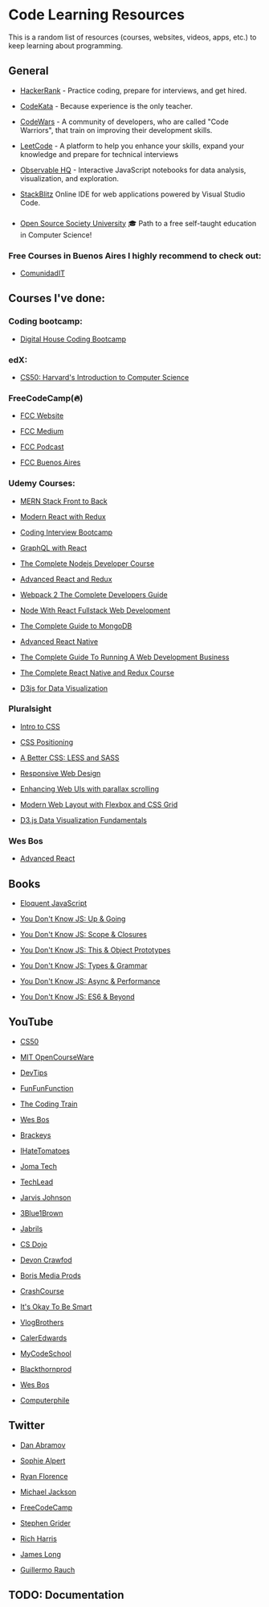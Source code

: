 # Code Learning Resources

This is a random list of resources (courses, websites, videos, apps, etc.) to keep learning about programming.
 
## General 
- [HackerRank](https://www.hackerrank.com) - Practice coding, prepare for interviews, and get hired.

- [CodeKata](http://codekata.com/) - Because experience is the only teacher.

- [CodeWars](https://www.codewars.com/) - A community of developers, who are called "Code Warriors", that train on improving their development skills.

- [LeetCode](https://leetcode.com) - A platform to help you enhance your skills, expand your knowledge and prepare for technical interviews

- [Observable HQ](https://beta.observablehq.com/) - Interactive JavaScript notebooks for data analysis, visualization, and exploration.

- [StackBlitz](https://stackblitz.com/) Online IDE for web applications powered by Visual Studio Code.

### 
- [Open Source Society University](https://github.com/ossu/computer-science) 🎓 Path to a free self-taught education in Computer Science!

### Free Courses in Buenos Aires I highly recommend to check out:
- [ComunidadIT](http://www.comunidadit.org/)

## Courses I've done:
### Coding bootcamp:
- [Digital House Coding Bootcamp](https://www.digitalhouse.com/)

### edX:
- [CS50: Harvard's Introduction to Computer Science](https://www.edx.org/es/course/cs50s-introduction-computer-science-harvardx-cs50x)

### FreeCodeCamp(🔥)
- [FCC Website](https://www.freecodecamp.org/)

- [FCC Medium](https://medium.freecodecamp.org/)

- [FCC Podcast](https://freecodecamp.libsyn.com/)

- [FCC Buenos Aires](https://freecodecampba.org/)

### Udemy Courses:
- [MERN Stack Front to Back](https://www.udemy.com/mern-stack-front-to-back/)

- [Modern React with Redux](https://www.udemy.com/react-redux/)

- [Coding Interview Bootcamp](https://www.udemy.com/coding-interview-bootcamp-algorithms-and-data-structure/)

- [GraphQL with React](https://www.udemy.com/graphql-with-react-course/)

- [The Complete Nodejs Developer Course](https://www.udemy.com/the-complete-nodejs-developer-course-2/)

- [Advanced React and Redux](https://www.udemy.com/react-redux-tutorial/)

- [Webpack 2 The Complete Developers Guide](https://www.udemy.com/webpack-2-the-complete-developers-guide/)

- [Node With React Fullstack Web Development](https://www.udemy.com/node-with-react-fullstack-web-development/)

- [The Complete Guide to MongoDB](https://www.udemy.com/the-complete-developers-guide-to-mongodb/)

- [Advanced React Native](https://www.udemy.com/react-native-advanced/)

- [The Complete Guide To Running A Web Development Business](https://www.udemy.com/the-complete-guide-to-running-a-web-development-business/) 

- [The Complete React Native and Redux Course](https://www.udemy.com/the-complete-react-native-and-redux-course/) 

- [D3js for Data Visualization](https://www.udemy.com/learn-d3js-for-data-visualization/)

### Pluralsight 

- [Intro to CSS](https://www.pluralsight.com/courses/css-intro)

- [CSS Positioning](https://www.pluralsight.com/courses/css-positioning-1834)

- [A Better CSS: LESS and SASS](https://www.pluralsight.com/courses/better-css)

- [Responsive Web Design](https://www.pluralsight.com/courses/responsive-web-design)

- [Enhancing Web UIs with parallax scrolling](https://www.pluralsight.com/courses/parallax-scrolling-enhancing-web-uis)

- [Modern Web Layout with Flexbox and CSS Grid](https://www.pluralsight.com/courses/modern-web-layout-flexbox-css-grid)

- [D3.js Data Visualization Fundamentals](https://www.pluralsight.com/courses/d3js-data-visualization-fundamentals)

### Wes Bos

- [Advanced React](https://advancedreact.com/)

## Books
- [Eloquent JavaScript](https://eloquentjavascript.net/)

- [You Don't Know JS: Up & Going](https://github.com/twang281314/frontEnd/blob/master/book/You%20Don't%20Know%20JS/You%20Don't%20Know%20JS%20%E2%80%94%E2%80%94%20Up%20%26%20Going.pdf)

- [You Don't Know JS: Scope & Closures](https://github.com/twang281314/frontEnd/blob/master/book/You%20Don't%20Know%20JS/You%20Don%E2%80%99t%20Know%20JS%20%E2%80%94%E2%80%94%20Scope%20%26%20Closures.pdf)

- [You Don't Know JS: This & Object Prototypes](https://github.com/twang281314/frontEnd/blob/master/book/You%20Don't%20Know%20JS/You%20Don%E2%80%98t%20Know%20JS%20%E2%80%94%E2%80%94%20This%20%26%20Object%20Prototype.pdf)

- [You Don't Know JS: Types & Grammar](https://github.com/twang281314/frontEnd/blob/master/book/You%20Don't%20Know%20JS/You%20Don't%20Know%20JS%20%E2%80%94%E2%80%94%20Types%20%26%20Grammar.pdf)

- [You Don't Know JS: Async & Performance](https://github.com/twang281314/frontEnd/blob/master/book/You%20Don't%20Know%20JS/You%20Don't%20Know%20JS%20%E2%80%94%E2%80%94%20Async%20%26%20Performance.pdf)

- [You Don't Know JS: ES6 & Beyond](https://github.com/twang281314/frontEnd/blob/master/book/You%20Don't%20Know%20JS/You%20Don%20t%20Know%20JS%20%E2%80%94%E2%80%94%20ES6%20%26%20Beyond.pdf)


## YouTube

- [CS50](https://www.youtube.com/channel/UCcabW7890RKJzL968QWEykA)

- [MIT OpenCourseWare](https://www.youtube.com/channel/UCEBb1b_L6zDS3xTUrIALZOw)

- [DevTips](https://www.youtube.com/user/DevTipsForDesigners)

- [FunFunFunction](https://www.youtube.com/channel/UCO1cgjhGzsSYb1rsB4bFe4Q)

- [The Coding Train](https://www.youtube.com/user/shiffman)

- [Wes Bos](https://www.youtube.com/user/wesbos)

- [Brackeys](https://www.youtube.com/channel/UCYbK_tjZ2OrIZFBvU6CCMiA)

- [IHateTomatoes](https://www.youtube.com/channel/UC7O6CntQoAI-wYyJxYiqNUg)

- [Joma Tech](https://www.youtube.com/channel/UCV0qA-eDDICsRR9rPcnG7tw)

- [TechLead](https://www.youtube.com/channel/UC4xKdmAXFh4ACyhpiQ_3qBw)

- [Jarvis Johnson](https://www.youtube.com/user/VSympathyV)

- [3Blue1Brown](https://www.youtube.com/channel/UCYO_jab_esuFRV4b17AJtAw)

- [Jabrils](https://www.youtube.com/channel/UCQALLeQPoZdZC4JNUboVEUg)

- [CS Dojo](https://www.youtube.com/channel/UCxX9wt5FWQUAAz4UrysqK9A/featured)

- [Devon Crawfod](https://www.youtube.com/channel/UCDrekHmOnkptxq3gUU0IyfA)

- [Boris Media Prods](https://www.youtube.com/channel/UCom63VwJ7E9nzULprrLScJw)

- [CrashCourse](https://www.youtube.com/channel/UCX6b17PVsYBQ0ip5gyeme-Q)

- [It's Okay To Be Smart](https://www.youtube.com/channel/UCH4BNI0-FOK2dMXoFtViWHw)

- [VlogBrothers](https://www.youtube.com/channel/UCGaVdbSav8xWuFWTadK6loA)

- [CalerEdwards](https://www.youtube.com/user/CalerEdwards/videos)

- [MyCodeSchool](https://www.youtube.com/user/mycodeschool/featured)

- [Blackthornprod](https://www.youtube.com/channel/UC9Z1XWw1kmnvOOFsj6Bzy2g/featured)

- [Wes Bos](https://www.youtube.com/channel/UCoebwHSTvwalADTJhps0emA)

- [Computerphile](https://www.youtube.com/channel/UC9-y-6csu5WGm29I7JiwpnA)

## Twitter

- [Dan Abramov](https://twitter.com/dan_abramov)

- [Sophie Alpert](https://twitter.com/sophiebits)

- [Ryan Florence](https://twitter.com/ryanflorence)

- [Michael Jackson](https://twitter.com/mjackson)

- [FreeCodeCamp](https://twitter.com/freeCodeCamp)

- [Stephen Grider](https://twitter.com/ste_grider)

- [Rich Harris](https://twitter.com/Rich_Harris)

- [James Long](https://twitter.com/jlongster)

- [Guillermo Rauch](https://twitter.com/rauchg)

## TODO: Documentation

